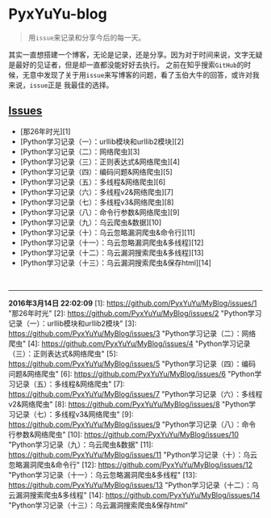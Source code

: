 # PyxYuYu-blog
>用`issue`来记录和分享今后的每一天。


其实一直想搭建一个博客，无论是记录，还是分享。因为对于时间来说，文字无疑是最好的见证者，但是却一直都没能好好去执行。
之前在知乎搜索`GitHub`的时候，无意中发现了关于用`issue`来写博客的问题，看了玉伯大牛的回答，或许对我来说，`issue`正是
我最佳的选择。

## [Issues](https://github.com/PyxYuYu/MyBlog/issues)
  * [那26年时光][1]
  * [Python学习记录（一）：urllib模块和urllib2模块][2]
  * [Python学习记录（二）：网络爬虫][3]
  * [Python学习记录（三）：正则表达式&网络爬虫][4]
  * [Python学习记录（四）：编码问题&网络爬虫][5]
  * [Python学习记录（五）：多线程&网络爬虫][6]
  * [Python学习记录（六）：多线程v2&网络爬虫][7]
  * [Python学习记录（七）：多线程v3&网络爬虫][8]
  * [Python学习记录（八）：命令行参数&网络爬虫][9]
  * [Python学习记录（九）：乌云爬虫&数据][10]
  * [Python学习记录（十）：乌云忽略漏洞爬虫&命令行][11]
  * [Python学习记录（十一）：乌云忽略漏洞爬虫&多线程][12]
  * [Python学习记录（十二）：乌云漏洞搜索爬虫&多线程][13]
  * [Python学习记录（十三）：乌云漏洞搜索爬虫&保存html][14]
  <br>
  
----
**2016年3月14日 22:02:09**
[1]: https://github.com/PyxYuYu/MyBlog/issues/1 "那26年时光"
[2]: https://github.com/PyxYuYu/MyBlog/issues/2 "Python学习记录（一）：urllib模块和urllib2模块"
[3]: https://github.com/PyxYuYu/MyBlog/issues/3 "Python学习记录（二）：网络爬虫"
[4]: https://github.com/PyxYuYu/MyBlog/issues/4 "Python学习记录（三）：正则表达式&网络爬虫"
[5]: https://github.com/PyxYuYu/MyBlog/issues/5 "Python学习记录（四）：编码问题&网络爬虫"
[6]: https://github.com/PyxYuYu/MyBlog/issues/6 "Python学习记录（五）：多线程&网络爬虫"
[7]: https://github.com/PyxYuYu/MyBlog/issues/7 "Python学习记录（六）：多线程v2&网络爬虫"
[8]: https://github.com/PyxYuYu/MyBlog/issues/8 "Python学习记录（七）：多线程v3&网络爬虫"
[9]: https://github.com/PyxYuYu/MyBlog/issues/9 "Python学习记录（八）：命令行参数&网络爬虫"
[10]: https://github.com/PyxYuYu/MyBlog/issues/10 "Python学习记录（九）：乌云爬虫&数据"
[11]: https://github.com/PyxYuYu/MyBlog/issues/11 "Python学习记录（十）：乌云忽略漏洞爬虫&命令行"
[12]: https://github.com/PyxYuYu/MyBlog/issues/12 "Python学习记录（十一）：乌云忽略漏洞爬虫&多线程"
[13]: https://github.com/PyxYuYu/MyBlog/issues/13 "Python学习记录（十二）：乌云漏洞搜索爬虫&多线程"
[14]: https://github.com/PyxYuYu/MyBlog/issues/14 "Python学习记录（十三）：乌云漏洞搜索爬虫&保存html"

